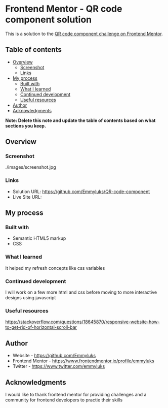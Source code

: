 # Frontend Mentor - QR code component solution

This is a solution to the [QR code component challenge on Frontend Mentor](https://www.frontendmentor.io/challenges/qr-code-component-iux_sIO_H).

## Table of contents

- [Overview](#overview)
  - [Screenshot](#screenshot)
  - [Links](#links)
- [My process](#my-process)
  - [Built with](#built-with)
  - [What I learned](#what-i-learned)
  - [Continued development](#continued-development)
  - [Useful resources](#useful-resources)
- [Author](#author)
- [Acknowledgments](#acknowledgments)

**Note: Delete this note and update the table of contents based on what sections you keep.**

## Overview

### Screenshot

   ./images/screenshot.jpg



### Links

- Solution URL: https://github.com/Emmyluks/QR-code-component
- Live Site URL: 

## My process

### Built with

- Semantic HTML5 markup
- CSS 

### What I learned

It helped my refresh concepts like css variables

### Continued development

I will work on a few more html and css before moving to more interactive designs using javascript



### Useful resources

https://stackoverflow.com/questions/18645870/responsive-website-how-to-get-rid-of-horizontal-scroll-bar

## Author

- Website - https://github.com/Emmyluks
- Frontend Mentor - https://www.frontendmentor.io/profile/emmyluks
- Twitter - https://www.twitter.com/emmyluks


## Acknowledgments

I would like to thank frontend mentor for providing challenges and a community for frontend developers to practie their skills
